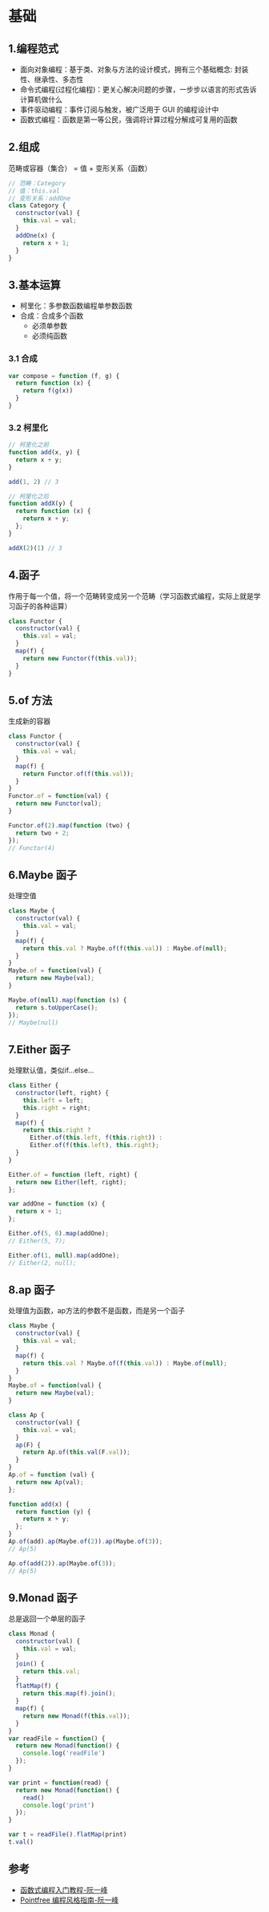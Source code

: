 # 基础

## 1.编程范式
- 面向对象编程：基于类、对象与方法的设计模式，拥有三个基础概念: 封装性、继承性、多态性
- 命令式编程(过程化编程)：更关心解决问题的步骤，一步步以语言的形式告诉计算机做什么
- 事件驱动编程：事件订阅与触发，被广泛用于 GUI 的编程设计中
- 函数式编程：函数是第一等公民，强调将计算过程分解成可复用的函数

## 2.组成
范畴或容器（集合） = 值 + 变形关系（函数）
```javascript
// 范畴：Category
// 值：this.val
// 变形关系：addOne
class Category {
  constructor(val) { 
    this.val = val; 
  }
  addOne(x) {
    return x + 1;
  }
}
```

## 3.基本运算
- 柯里化：多参数函数编程单参数函数
- 合成：合成多个函数
    - 必须单参数
    - 必须纯函数

### 3.1 合成
```javascript
var compose = function (f, g) {
  return function (x) {
    return f(g(x))
  }
}
```

### 3.2 柯里化
```javascript
// 柯里化之前
function add(x, y) {
  return x + y;
}

add(1, 2) // 3

// 柯里化之后
function addX(y) {
  return function (x) {
    return x + y;
  };
}

addX(2)(1) // 3
```

## 4.函子
作用于每一个值，将一个范畴转变成另一个范畴（学习函数式编程，实际上就是学习函子的各种运算）
```javascript
class Functor {
  constructor(val) { 
    this.val = val; 
  }
  map(f) {
    return new Functor(f(this.val));
  }
}
```

## 5.of 方法
生成新的容器
```javascript
class Functor {
  constructor(val) { 
    this.val = val; 
  }
  map(f) {
    return Functor.of(f(this.val));
  }
}
Functor.of = function(val) {
  return new Functor(val);
}

Functor.of(2).map(function (two) {
  return two + 2;
});
// Functor(4)
```

## 6.Maybe 函子
处理空值
```javascript
class Maybe {
  constructor(val) { 
    this.val = val;
  }
  map(f) {
    return this.val ? Maybe.of(f(this.val)) : Maybe.of(null);
  }
}
Maybe.of = function(val) {
  return new Maybe(val);
}

Maybe.of(null).map(function (s) {
  return s.toUpperCase();
});
// Maybe(null)
```

## 7.Either 函子
处理默认值，类似if...else...
```javascript
class Either {
  constructor(left, right) {
    this.left = left;
    this.right = right;
  }
  map(f) {
    return this.right ? 
      Either.of(this.left, f(this.right)) :
      Either.of(f(this.left), this.right);
  }
}

Either.of = function (left, right) {
  return new Either(left, right);
};

var addOne = function (x) {
  return x + 1;
};

Either.of(5, 6).map(addOne);
// Either(5, 7);

Either.of(1, null).map(addOne);
// Either(2, null);
```

## 8.ap 函子
处理值为函数，ap方法的参数不是函数，而是另一个函子
```javascript
class Maybe {
  constructor(val) { 
    this.val = val;
  }
  map(f) {
    return this.val ? Maybe.of(f(this.val)) : Maybe.of(null);
  }
}
Maybe.of = function(val) {
  return new Maybe(val);
}

class Ap {
  constructor(val) { 
    this.val = val;
  }
  ap(F) {
    return Ap.of(this.val(F.val));
  }
}
Ap.of = function (val) {
  return new Ap(val);
};

function add(x) {
  return function (y) {
    return x + y;
  };
}
Ap.of(add).ap(Maybe.of(2)).ap(Maybe.of(3));
// Ap(5)

Ap.of(add(2)).ap(Maybe.of(3));
// Ap(5)
```

## 9.Monad 函子
总是返回一个单层的函子

```javascript
class Monad {
  constructor(val) { 
    this.val = val;
  }
  join() {
    return this.val;
  }
  flatMap(f) {
    return this.map(f).join();
  }
  map(f) {
    return new Monad(f(this.val));
  }
}
var readFile = function() {
  return new Monad(function() {
    console.log('readFile')
  });
}

var print = function(read) {
  return new Monad(function() {
    read()
    console.log('print')
  });
}

var t = readFile().flatMap(print)
t.val()
```

## 参考
- [函数式编程入门教程-阮一峰](http://www.ruanyifeng.com/blog/2017/02/fp-tutorial.html)
- [Pointfree 编程风格指南-阮一峰](http://www.ruanyifeng.com/blog/2017/03/pointfree.html)
